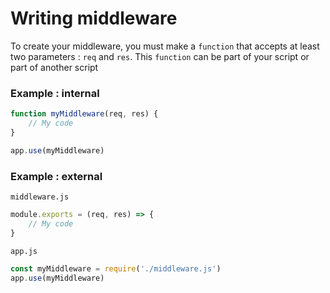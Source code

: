 # Writing middleware
To create your middleware, you must make a `function` that accepts at least two parameters : `req` and `res`. This `function` can be part of your script or part of another script

### Example : internal
```javascript
function myMiddleware(req, res) {
    // My code
}

app.use(myMiddleware)
```

### Example : external

`middleware.js`
```javascript
module.exports = (req, res) => {
    // My code
}
```

`app.js`
```javascript
const myMiddleware = require('./middleware.js')
app.use(myMiddleware)
```